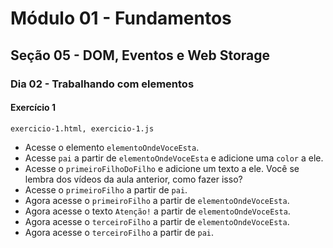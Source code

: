 # Módulo 01 - Fundamentos
## Seção 05 - DOM, Eventos e Web Storage
### Dia 02 - Trabalhando com elementos

#### Exercício 1

    exercicio-1.html, exercicio-1.js

- Acesse o elemento `elementoOndeVoceEsta`.
- Acesse `pai` a partir de `elementoOndeVoceEsta` e adicione uma `color` a ele.
- Acesse o `primeiroFilhoDoFilho` e adicione um texto a ele. Você se lembra dos vídeos da aula anterior, como fazer isso?
- Acesse o `primeiroFilho` a partir de `pai`.
- Agora acesse o `primeiroFilho` a partir de `elementoOndeVoceEsta`.
- Agora acesse o texto `Atenção!` a partir de `elementoOndeVoceEsta`.
- Agora acesse o `terceiroFilho` a partir de `elementoOndeVoceEsta`.
- Agora acesse o `terceiroFilho` a partir de `pai`.